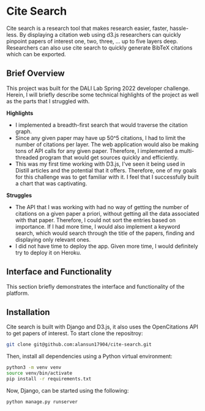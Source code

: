 # Cite Search
Cite search is a research tool that makes research easier, faster, hassle-less. By displaying a citation web using d3.js researchers can quickly
pinpoint papers of interest one, two, three, ... up to five layers deep. Researchers can also use cite search to quickly generate BibTeX citations
which can be exported. 

## Brief Overview
This project was built for the DALI Lab Spring 2022 developer challenge. Herein, I will briefly describe some technical highlights of the project 
as well as the parts that I struggled with.

**Highlights**
- I implemented a breadth-first search that would traverse the citation graph.  
- Since any given paper may have up 50^5 citations, I had to limit the number of citations per layer. The web application
would also be making tons of API calls for any given paper. Therefore, I implemented a multi-threaded program that would
get sources quickly and efficiently. 
- This was my first time working with D3.js, I've seen it being used in Distill articles and the potential that it offers. 
Therefore, one of my goals for this challenge was to get familiar with it. I feel that I successfully built a chart that
was captivating. 

**Struggles**
- The API that I was working with had no way of getting the number of citations on a given paper a priori, without getting
all the data associated with that paper. Therefore, I could not sort the entries based on importance. If I had more time, 
I would also implement a keyword search, which would search through the title of the papers, finding and displaying only 
relevant ones.
- I did not have time to deploy the app. Given more time, I would definitely try to deploy it on Heroku. 

## Interface and Functionality
This section briefly demonstrates the interface and functionality of the platform. 


## Installation
Cite search is built with Django and D3.js, it also uses the OpenCitations API to get papers of interest. To start 
clone the repositroy:
```bash
git clone git@github.com:alansun17904/cite-search.git
``` 
Then, install all dependencies using a Python virtual environment:
```bash
python3 -m venv venv
source venv/bin/activate
pip install -r requirements.txt
```
Now, Django, can be started using the following:
```
python manage.py runserver
```

